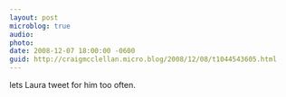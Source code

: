 ```yaml
---
layout: post
microblog: true
audio: 
photo: 
date: 2008-12-07 18:00:00 -0600
guid: http://craigmcclellan.micro.blog/2008/12/08/t1044543605.html
---
```

lets Laura tweet for him too often.
